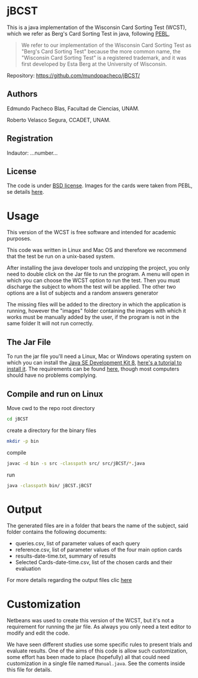 # jBCST #

This is a java implementation of the Wisconsin Card Sorting Test (WCST), which we refer as Berg's Card Sorting Test in java, following [PEBL](http://pebl.sourceforge.net/wiki/index.php/Berg's_Card_Sorting_Test),

> We refer to our implementation of the Wisconsin Card Sorting Test as
> "Berg's Card Sorting Test" because the more common name, the
> "Wisconsin Card Sorting Test" is a registered trademark, and it was
> first developed by Esta Berg at the University of Wisconsin.

Repository: https://github.com/mundopacheco/jBCST/

## Authors

Edmundo Pacheco Blas, Facultad de Ciencias, UNAM.

Roberto Velasco Segura, CCADET, UNAM.

## Registration #

Indautor: ...number...

## License

The code is under [BSD license](license.txt). Images for the cards
were taken from PEBL, se details [here](ImagesCardName/readme.md).

# Usage #

This version of the WCST is free software and intended for academic purposes.

This code was written in Linux and Mac OS and therefore we recommend that
the test be run on a unix-based system.

After installing the java developer tools and unzipping the project,
you only need to double click on the Jar file to run the program. A menu
will open in which you can choose the WCST option to run the test.
Then you must discharge the subject to whom the test will be applied.
The other two options are a list of subjects and a random answers generator

The missing files will be added to the directory in which the application is
running, however the "images" folder containing the images with which it works
must be manually added by the user, if the program is not in the same folder
It will not run correctly.

## The Jar File ##

To run the jar file you'll need a Linux, Mac or Windows operating
system on which  you can install the
[Java SE Development Kit 8](http://www.oracle.com/technetwork/java/javase/downloads/jdk8-downloads-2133151.html),
[here's a tutorial to install it](https://www.youtube.com/watch?v=evoLlsLFn10).
The requirements can be found
[here](http://www.oracle.com/technetwork/java/javase/certconfig-2095354.html),
though most computers should have no problems complying.

## Compile and run on Linux ##

Move cwd to the repo root directory
```bash
cd jBCST
```
create a directory for the binary files
```bash
mkdir -p bin
```
compile
```bash
javac -d bin -s src -classpath src/ src/jBCST/*.java
```
run
```bash
java -classpath bin/ jBCST.jBCST
```

# Output

The generated files are in a folder that bears the name of the subject, said
folder contains the following documents:

- queries.csv, list of parameter values of each query
- reference.csv, list of parameter values of the four main option cards
- results-date-time.txt, summary of results
- Selected Cards-date-time.csv, list of the chosen cards and their evaluation

For more details regarding the output files clic [here](output.md)

# Customization #

Netbeans was used to create this version of the WCST, but it's not a requirement
for running the jar file. As always you only need a text editor to modify
and edit the code.

We have seen different studies use some specific rules to present
trials and evaluate results. One of the aims of this code is allow
such customization, some effort has been made to place (hopefully) all
that could need customization in a single file named
`Manual.java`. See the coments inside this file for details.
